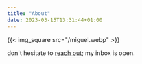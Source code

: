 ```yaml
---
title: "About"
date: 2023-03-15T13:31:44+01:00
---
```



{{< img_square src="/miguel.webp" >}}


don't hesitate to [reach out](mailto://miguelvalente@pm.me); my inbox is open.
